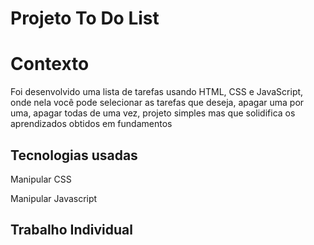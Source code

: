 # Projeto To Do List

# Contexto
Foi desenvolvido uma lista de tarefas usando HTML, CSS e JavaScript, onde nela você pode selecionar as tarefas que deseja, apagar uma por uma, apagar todas de uma vez, projeto simples mas que solidifica os aprendizados obtidos em fundamentos

## Tecnologias usadas

Manipular CSS

Manipular Javascript

## Trabalho Individual
